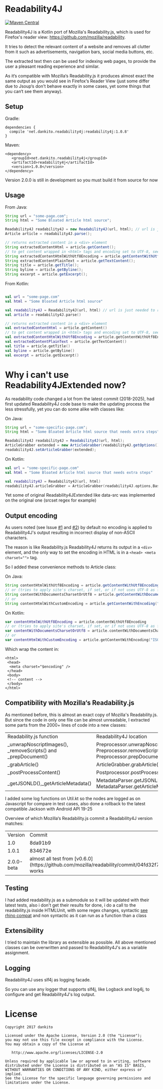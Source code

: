 # Readability4J
[![Maven Central](https://maven-badges.herokuapp.com/maven-central/net.dankito.readability4j/readability4j/badge.svg)](https://maven-badges.herokuapp.com/maven-central/net.dankito.readability4j/readability4j)

Readability4J is a Kotlin port of Mozilla's Readability.js, which is used for Firefox's reader view: https://github.com/mozilla/readability.

It tries to detect the relevant content of a website and removes all clutter from it such as advertisements, navigation bars, social media buttons, etc.

The extracted text then can be used for indexing web pages, to provide the user a pleasant reading experience and similar.

As it‘s compatible with Mozilla‘s Readability.js it produces almost exact the same output as you would see in Firefox‘s Reader View (just some differ due to Jsoup‘s don't behave exactly in some cases, yet some things that you can‘t see them anyway).

## Setup

Gradle:
```
dependencies {
  compile 'net.dankito.readability4j:readability4j:1.0.8'
}
```

Maven:
```
<dependency>
   <groupId>net.dankito.readability4j</groupId>
   <artifactId>readability4j</artifactId>
   <version>1.0.8</version>
</dependency>
```

Version 2.0.0 is still in development so you must build it from source for now

## Usage

From Java:

```java
String url = "some-page.com";
String html = "Some Bloated Article html source";

Readability4J readability4J = new Readability4J(url, html); // url is just needed to resolve relative urls
Article article = readability4J.parse();

// returns extracted content in a <div> element
String extractedContentHtml = article.getContent();
// to get content wrapped in <html> tags and encoding set to UTF-8, see chapter 'Output encoding'
String extractedContentHtmlWithUtf8Encoding = article.getContentWithUtf8Encoding();
String extractedContentPlainText = article.getTextContent();
String title = article.getTitle();
String byline = article.getByline();
String excerpt = article.getExcerpt();
```
From Kotlin:

```kotlin

val url = "some-page.com"
val html = "Some Bloated Article html source"

val readability4J = Readability4J(url, html) // url is just needed to resolve relative urls
val article = readability4J.parse()

// returns extracted content in a <div> element
val extractedContentHtml = article.getContent()
// to get content wrapped in <html> tags and encoding set to UTF-8, see chapter 'Output encoding'
val extractedContentHtmlWithUtf8Encoding = article.getContentWithUtf8Encoding()
val extractedContentPlainText = article.getTextContent()
val title = article.getTitle()
val byline = article.getByline()
val excerpt = article.getExcerpt()

```

# Why i can't use Readability4JExtended now?

<!--Basically as you have seen in code, it is divided in 4 classes Preprocessor, MetadataParser, ArticleGrabber and PostProcessor
Preprocessor is the code that work with the HTML, removing tags like script, style, successive br tags and change font tags into span tags and also unwraps no-script tag images
MetadataParser parses meta tags for info and ld+json before scripts are removed
ArticleGrabber is the one is where magic is done
PostProcessor is where the a tags get from relative to native
-->
As readability code changed a lot from the latest commit (2018-2025), had first updated Readability4J code base to make the updating process the less stressfully, yet you can do some alike with classes like:

On Java:

```java
String url = "some-specific-page.com";
String html = "Some Bloated Article html source that needs extra steps";

Readability4J readability4J = Readability4J(url, html);
ArticleGrabber extended = new ArticleGrabber(readability4J.getOptions(),new BaseRegexUtilExtended());
readability4J.setArticleGrabber(extended);
```

On Kotlin:

```kotlin
val url = "some-specific-page.com"
val html = "Some Bloated Article html source that needs extra steps"

val readability4J = Readability4J(url, html)
readability4J.articleGrabber = ArticleGrabber(readability4J.options,BaseRegexUtilExtended())
``` 

Yet some of original Readability4JExtended like data-src was implemented on the original one (srcset regex for example)

<!-- 
## *yet not updated Readability4J and Readability4JExtended )

With Readability4J class I wanted to stick close to Mozilla's Readability to keep compatibility.)
But during development I found some handy features not supported by Readability, e. g. copying url from data-src attribute to `<img src="" />` to display lazy loading images, using `<head> <base>`'s href value for resolving relative urls and a better detection of which images to keep in output. These features I implemented in Readability4JExtended. If you want to use it, simply instantiate with (the rest of the code stays the same): 
```java
Readability4J readability4J = new Readability4JExtended(url, html);
Article article = readability4J.parse()
```
 -->

## Output encoding

As users noted (see Issue [#1](https://github.com/dankito/Readability4J/issues/1) and [#2](https://github.com/dankito/Readability4J/issues/2)) by default no encoding is applied to Readability4J's output resulting in incorrect display of non-ASCII characters.

The reason is like Readability.js Readability4J returns its output in a `<div>` element, and the only way to set the encoding in HTML is in a `<head> <meta charset="">` tag.

So I added these convenience methods to Article class:

On Java:
```java
String contentHtmlWithUtf8Encoding = article.getContentWithUtf8Encoding();
// or (tries to apply site's charset, if set, or if not uses UTF-8 as fallback
String contentWithDocumentsCharsetOrUtf8 = article.getContentWithDocumentsCharsetOrUtf8();
// or
String contentHtmlWithCustomEncoding = article.getContentWithEncoding("ISO-8859-1");
```

On Kotlin:

```kotlin
var contentHtmlWithUtf8Encoding = article.contentWithUtf8Encoding
// or (tries to apply site's charset, if set, or if not uses UTF-8 as fallback
var contentWithDocumentsCharsetOrUtf8 = article.contentWithDocumentsCharsetOrUtf8
// or
var contentHtmlWithCustomEncoding = article.getContentWithEncoding("ISO-8859-1")
```

Which wrap the content in:

```
<html>
 <head>
  <meta charset="$encoding" /> 
 </head>
 <body>
 <!-- content -->
 </body>
</html>
```

## Compatibility with Mozilla‘s Readability.js

As mentioned before, this is almost an exact copy of Mozilla's Readability.js. But since the code in only one file can be almost unreadable, I extracted some parts from the 2000+ lines of code into a new classes:

<table>
    <tr>
        <td>Readability.js function</td>
        <td>Readability4J location</td>
    </tr>
    <tr>
        <td>_unwrapNoscriptImages(), _removeScripts() and _prepDocument()</td>
        <td>Preprocessor.unwrapNoscriptImages(), Preprocessor.removeScripts() and Preprocessor.prepDocument()</td>
    </tr>
    <tr>
        <td>_grabArticle()</td>
        <td>ArticleGrabber.grabArticle()</td>
    </tr>
    <tr>
        <td>_postProcessContent()</td>
        <td>Postprocessor.postProcessContent()</td>
    </tr>
    <tr>
        <td>_getJSONLD(),_getArticleMetadata()</td>
        <td>MetadataParser.getJSONLD(), MetadataParser.getArticleMetadata()</td>
    </tr>
</table>

I added some log functions on Util.kt so the nodes are logged as on Javascript for compare in test cases, also done a rollback to the latest compatible Jackson with Android API 19-25

Overview of which Mozilla‘s Readability.js commit a Readability4J version matches:

<table>
    <tr>
        <td>Version</td>
        <td>Commit</td>
        <td>Date</td>
    </tr>
    <tr>
        <td>1.0</td>
        <td>8da91b9</td>
        <td>12/5/17</td>
    </tr>
    <tr>
        <td>1.0.1</td>
        <td>834672e</td>
        <td>02/27/18</td>
    </tr>
    <tr>
        <td>2.0.0-beta</td>
        <td>almost all test from [v0.6.0](https://github.com/mozilla/readability/commit/04fd32f72b448c12b02ba6c40928b67e510bac49) works</td>
        <td>to-do</td>
    </tr>
</table>

## Testing

I had added readability.js as a submodule so it will be updated with their latest tests, also i don't get their results for done, i do a call to the readability.js inside HTMLUnit, with some regex changes, syntactic [see rhino compat](https://mozilla.github.io/rhino/compat/engines.html#ES2015-syntax-spread-syntax-for-iterable-objects) and non syntactic as it can run as a function than a class

## Extensibility

I tried to maintain the library as extensible as possible. All above mentioned classes can be overwritten and passed to Readability4J's as a variable assignment.

## Logging

Readability4J uses slf4j as logging facade.

So you can use any logger that supports slf4j, like Logback and log4j, to configure and get Readability4J's log output.

# License

    Copyright 2017 dankito

    Licensed under the Apache License, Version 2.0 (the "License");
    you may not use this file except in compliance with the License.
    You may obtain a copy of the License at

       http://www.apache.org/licenses/LICENSE-2.0

    Unless required by applicable law or agreed to in writing, software
    distributed under the License is distributed on an "AS IS" BASIS,
    WITHOUT WARRANTIES OR CONDITIONS OF ANY KIND, either express or implied.
    See the License for the specific language governing permissions and
    limitations under the License.
